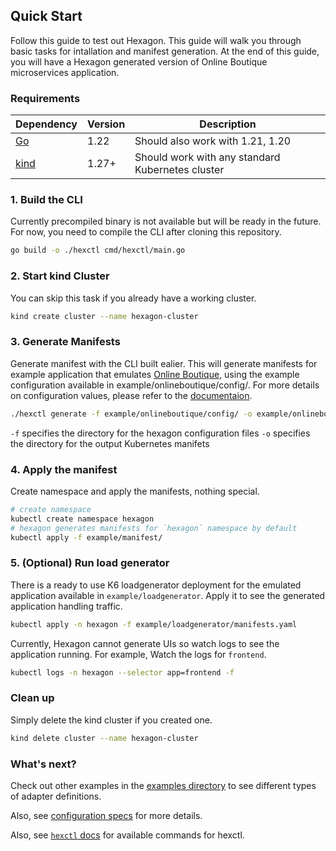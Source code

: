 ## Quick Start
Follow this guide to test out Hexagon.
This guide will walk you through basic tasks for intallation and manifest generation.
At the end of this guide, you will have a Hexagon generated version of Online Boutique microservices application.

### Requirements

| Dependency    | Version    | Description                            |
| ------------- | ---------- | -------------------------------------- |
| [Go](https://go.dev/doc/install) | 1.22       | Should also work with 1.21, 1.20       | 
| [kind](https://kind.sigs.k8s.io/docs/user/quick-start/) | 1.27+      | Should work with any standard Kubernetes cluster |

### 1. Build the CLI
Currently precompiled binary is not available but will be ready in the future.
For now, you need to compile the CLI after cloning this repository. 
```sh
go build -o ./hexctl cmd/hexctl/main.go
```

### 2. Start kind Cluster
You can skip this task if you already have a working cluster.
```sh
kind create cluster --name hexagon-cluster
```

### 3. Generate Manifests
Generate manifest with the CLI built ealier.
This will generate manifests for example application that emulates [Online Boutique](https://github.com/GoogleCloudPlatform/microservices-demo), using the example configuration available in example/onlineboutique/config/.
For more details on configuration values, please refer to the [documentaion](./docs/api/v1/).
```sh
./hexctl generate -f example/onlineboutique/config/ -o example/onlineboutique/manifest/
```
`-f` specifies the directory for the hexagon configuration files
`-o` specifies the directory for the output Kubernetes manifets

### 4. Apply the manifest
Create namespace and apply the manifests, nothing special.
```sh
# create namespace
kubectl create namespace hexagon
# hexagon generates manifests for `hexagon` namespace by default
kubectl apply -f example/manifest/
```

### 5. (Optional) Run load generator
There is a ready to use K6 loadgenerator deployment for the emulated application available in `example/loadgenerator`.
Apply it to see the generated application handling traffic.
```sh
kubectl apply -n hexagon -f example/loadgenerator/manifests.yaml
```

Currently, Hexagon cannot generate UIs so watch logs to see the application running.
For example, Watch the logs for `frontend`.
```sh
kubectl logs -n hexagon --selector app=frontend -f
```

### Clean up
Simply delete the kind cluster if you created one.
```sh
kind delete cluster --name hexagon-cluster
```

### What's next?
Check out other examples in the [examples directory](../example/) to see different types of adapter definitions.

Also, see [configuration specs](./api/v1/) for more details.

Also, see [`hexctl` docs](./hexctl.md) for available commands for hexctl.

